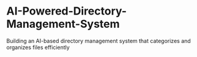 # AI-Powered-Directory-Management-System
Building an AI-based directory management system that categorizes and organizes files efficiently
